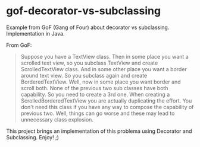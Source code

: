 # gof-decorator-vs-subclassing
Example from GoF (Gang of Four) about decorator vs subclassing. Implementation in Java.

From GoF:

> Suppose you have a TextView class. Then in some place you want a scrolled text view, so you subclass TextView and create ScrolledTextView class. And in some other place you want a border around text view. So you subclass again and create BorderedTextView. Well, now in some place you want border and scroll both. None of the previous two sub classes have both capability. So you need to create a 3rd one. When creating a ScrolledBorderedTextView you are actually duplicating the effort. You don't need this class if you have any way to compose the capability of previous two. Well, things can go worse and these may lead to unnecessary class explosion.

This project brings an implementation of this problema using Decorator and Subclassing. Enjoy! ;)
